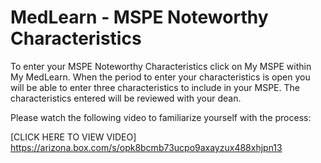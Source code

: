 # MedLearn - MSPE Noteworthy Characteristics

To enter your MSPE Noteworthy Characteristics click on My MSPE within My MedLearn. When the period to enter your characteristics is open you will be able to enter three characteristics to include in your MSPE. The characteristics entered will be reviewed with your dean.

Please watch the following video to familiarize yourself with the process:

[CLICK HERE TO VIEW VIDEO] https://arizona.box.com/s/opk8bcmb73ucpo9axayzux488xhjpn13
